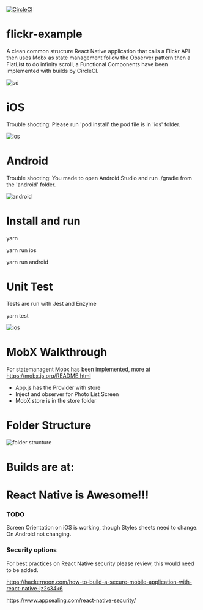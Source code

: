 [![CircleCI](https://circleci.com/gh/MarshalPaterson/flickr-example/tree/main.svg?style=svg)](https://circleci.com/gh/MarshalPaterson/flickr-example/tree/main)

# flickr-example

A clean common structure React Native application that calls a Flickr API then uses Mobx as state management follow the Observer pattern then a FlatList to do infinity scroll, a Functional Components have been implemented with builds by CircleCI.

![sd](https://github.com/MarshalPaterson/flickr-example/blob/main/SolutionDesign/SolutionDesign.drawio.png)

# iOS
Trouble shooting: Please run 'pod install' the pod file is in 'ios' folder.

![ios](https://github.com/MarshalPaterson/flickr-example/blob/main/SolutionDesign/ios.gif)

# Android

Trouble shooting: You made to open Android Studio and run ./gradle from the 'android' folder.

![android](https://github.com/MarshalPaterson/flickr-example/blob/main/SolutionDesign/android.gif)

# Install and run
yarn 

yarn run ios

yarn run android

# Unit Test
Tests are run with Jest and Enzyme

yarn test

![ios](https://github.com/MarshalPaterson/flickr-example/blob/main/SolutionDesign/UnitTests.png)

# MobX Walkthrough
For statemanagent Mobx has been implemented, more at https://mobx.js.org/README.html

* App.js has the Provider with store
* Inject and observer for Photo List Screen
* MobX store is in the store folder

# Folder Structure

![folder structure](https://github.com/MarshalPaterson/flickr-example/blob/main/SolutionDesign/folders.png)

# Builds are at:

# React Native is Awesome!!!

### TODO
Screen Orientation on iOS is working, though Styles sheets need to change. On Android not changing.

### Security options
For best practices on React Native security please review, this would need to be added.

https://hackernoon.com/how-to-build-a-secure-mobile-application-with-react-native-jz2s34k6

https://www.appsealing.com/react-native-security/